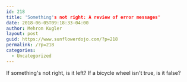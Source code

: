 ```yaml
---
id: 218
title: 'Something's not right: A review of error messages'
date: 2018-06-05T09:18:33-04:00
author: Mehron Kugler
layout: post
guid: https://www.sunflowerdojo.com/?p=218
permalink: /?p=218
categories:
  - Uncategorized
---
```

If something's not right, is it left? If a bicycle wheel isn't true, is it false?

<!--more-->

&nbsp;

&nbsp;
